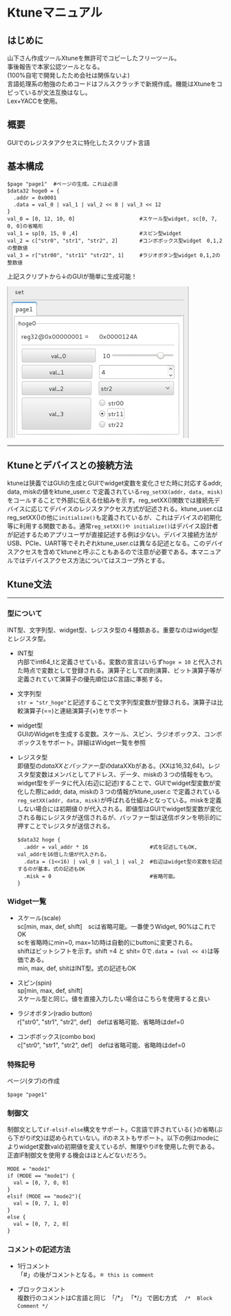 # Ktuneマニュアル
## はじめに
山下さん作成ツールXtuneを無許可でコピーしたフリーツール。  
事後報告で本家公認ツールとなる。  
(100%自宅で開発したため会社は関係ないよ)  
言語処理系の勉強のためコードはフルスクラッチで新規作成。機能はXtuneをコピっているが文法互換はなし。  
Lex+YACCを使用。  

## 概要
GUIでのレジスタアクセスに特化したスクリプト言語  


## 基本構成

```
$page "page1"  #ページの生成。これは必須
$data32 hoge0 = {
  .addr = 0x0001
  .data = val_0 | val_1 | val_2 << 8 | val_3 << 12
}
val_0 = [0, 12, 10, 0]                     #スケール型widget, sc[0, 7, 0, 0]の省略形
val_1 = sp[0, 15, 0 ,4]                    #スピン型widget
val_2 = c["str0", "str1", "str2", 2]       #コンボボックス型widget　0,1,2の整数値
val_3 = r["str00", "str11" "str22", 1]     #ラジオボタン型widget 0,1,2の整数値
```

上記スクリプトから↓のGUIが簡単に生成可能！

![GUI図](./manual/ktune_pict_0.jpg "GUI図")

---
## Ktuneとデバイスとの接続方法

ktuneは狭義ではGUIの生成とGUIでwidget変数を変化させた時に対応するaddr, data, miskの値をktune_user.c で定義されている`reg_setXX(addr, data, misk)`をコールすることで外部に伝える仕組みを示す。reg_setXX()関数では接続先デバイスに応じてデバイスのレジスタアクセス方式が記述される。ktune_user.cはreg_setXX()の他に`initialize()`も定義されているが、これはデバイスの初期化等に利用する関数である。通常`reg_setXX()や initialize()`はデバイス設計者が記述するためアプリユーザが直接記述する例は少ない。デバイス接続方法がUSB、PCIe、UART等でそれぞれktune_user.cは異なる記述となる。このデバイスアクセスを含めてktuneと呼ぶこともあるので注意が必要である。本マニュアルではデバイスアクセス方法についてはスコープ外とする。


## Ktune文法
---
### 型について
INT型、文字列型、widget型、レジスタ型の４種類ある。重要なのはwidget型とレジスタ型。

- INT型  
内部でint64_tと定義させている。変数の宣言はいらず`hoge = 10` と代入された時点で変数として登録される。演算子として四則演算、ビット演算子等が定義されていて演算子の優先順位はC言語に準拠する。  

- 文字列型  
`str = "str_hoge"`と記述することで文字列型変数が登録される。演算子は比較演算子(==)と連結演算子(+)をサポート  

- widget型  
GUIのWidgetを生成する変数。スケール、スピン、ラジオボックス、コンボボックスをサポート。詳細はWidget一覧を参照  

- レジスタ型  
即値型の$dataXX とバッファー型の$dataXXbがある。(XXは16,32,64)。レジスタ型変数はメンバとしてアドレス、データ、miskの３つの情報をもつ。widget型をデータに代入(右辺に記述)することで、GUIでwidget型変数が変化した際にaddr, data, miskの３つの情報がktune_user.c で定義されている`reg_setXX(addr, data, misk)`が呼ばれる仕組みとなっている。miskを定義しない場合には初期値０が代入される。即値型はGUIでwidget型変数が変化される毎にレジスタが送信されるが、バッファー型は送信ボタンを明示的に押すことでレジスタが送信される。

	```
	$data32 hoge {
	  .addr = val_addr * 16                    #式を記述してもOK, val_addrを16倍した値が代入される。
	  .data = (1<<16) | val_0 | val_1 | val_2  #右辺はwidget型の変数を記述するのが基本。式の記述もOK
	  .misk = 0                                #省略可能。
	}
	```




### Widget一覧
- スケール(scale)  
sc[min, max, def, shift]　scは省略可能。一番使うWidget, 90%はこれでOK  
scを省略時にmin=0, max=1の時は自動的にbuttonに変更される。  
shiftはビットシフトを示す。shift =4 と shit= 0で`.data = (val << 4)`は等価である。  
min, max, def, shitはINT型。式の記述もOK

- スピン(spin)  
sp[min, max, def, shift]  
スケール型と同じ。値を直接入力したい場合はこちらを使用すると良い

- ラジオボタン(radio button)  
r["str0", "str1", "str2", def]　defは省略可能、省略時はdef=0  

- コンボボックス(combo box)  
c["str0", "str1", "str2", def]　defは省略可能、省略時はdef=0  



### 特殊記号
ページ(タブ)の作成

```
$page "page1"
```

### 制御文
制御文として`if-elsif-else`構文をサポート。C言語で許されている{ }の省略(ぶら下がりif文)は認められていない。ifのネストもサポート。以下の例はmodeによりwidget変数valの初期値を変えているが、無理やりifを使用した例である。正直IF制御文を使用する機会はほとんどないだろう。

```
MODE = "mode1"
if (MODE == "mode1") {
  val = [0, 7, 0, 0]
}
elsif (MODE == "mode2"){
  val = [0, 7, 1, 0]
}
else {
  val = [0, 7, 2, 0]
}
```

### コメントの記述方法
- 1行コメント  
「#」の後がコメントとなる。`＃ this is comment `  

- ブロックコメント  
複数行のコメントはC言語と同じ　「/\*」 「\*/」 で囲む方式 　`/*  Block Comment */`  
